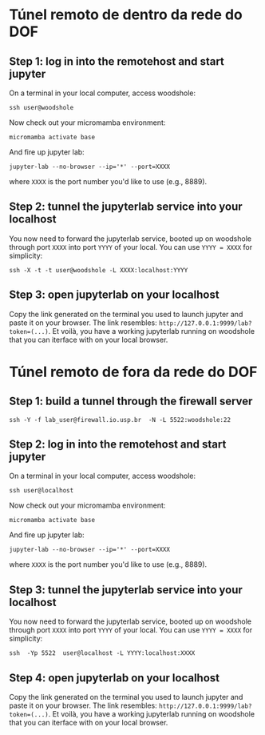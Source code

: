 # Túnel remoto de dentro da rede do DOF

## Step 1: log in into the remotehost and start jupyter

On a terminal in your local computer, access woodshole:

    ssh user@woodshole

Now check out your micromamba environment:

    micromamba activate base

And fire up jupyter lab:

    jupyter-lab --no-browser --ip='*' --port=XXXX

where `XXXX` is the port number you'd like to use (e.g., 8889). 


## Step 2: tunnel the jupyterlab service into your localhost
You now need to forward the jupyterlab service, booted up on woodshole through port `XXXX` into port `YYYY`  of your local. You can use `YYYY = XXXX` for simplicity:

    ssh -X -t -t user@woodshole -L XXXX:localhost:YYYY 


## Step 3: open jupyterlab on your localhost

Copy the link generated on the terminal you used to launch jupyter and paste it on your browser. The link resembles: `http://127.0.0.1:9999/lab?token=(...)`.  Et voilà, you have a working jupyterlab running on woodshole that you can iterface with on your local browser.     


# Túnel remoto de fora da rede do DOF


## Step 1: build a tunnel through the firewall server

    ssh -Y -f lab_user@firewall.io.usp.br  -N -L 5522:woodshole:22 

## Step 2: log in into the remotehost and start jupyter

On a terminal in your local computer, access woodshole:

    ssh user@localhost

Now check out your micromamba environment:

    micromamba activate base

And fire up jupyter lab:

    jupyter-lab --no-browser --ip='*' --port=XXXX

where `XXXX` is the port number you'd like to use (e.g., 8889). 

## Step 3: tunnel the jupyterlab service into your localhost
You now need to forward the jupyterlab service, booted up on woodshole through port `XXXX` into port `YYYY`  of your local. You can use `YYYY = XXXX` for simplicity:

    ssh  -Yp 5522  user@localhost -L YYYY:localhost:XXXX

## Step 4: open jupyterlab on your localhost

Copy the link generated on the terminal you used to launch jupyter and paste it on your browser. The link resembles: `http://127.0.0.1:9999/lab?token=(...)`.  Et voilà, you have a working jupyterlab running on woodshole that you can iterface with on your local browser. 
   